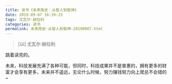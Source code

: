 ```yaml
---
title: 读书《未来简史：从智人到智神》
date: 2019-09-07 16:39:23
tags: 尤瓦尔·赫拉利
categories: 读书 
permalink: 未来简史-从智人到智神-20190907.html
---
```


> [以] 尤瓦尔·赫拉利

跳着读完的。

未来，科技发展充满了各种可能，但同时，科技成果并不是普惠的，拥有更多的财富才会享有更多，未来并不遥远，无论什么时候，努力赚钱努力向上爬总不会错的~

